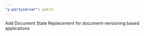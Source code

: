 ```yaml
---
"y-partyserver": patch
---
```


Add Document State Replacement for document-versioning based applications
